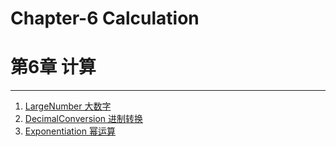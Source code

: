 # Chapter-6 Calculation
# 第6章 计算

--------

1. [LargeNumber 大数字](LargeNumber/README.md)
2. [DecimalConversion 进制转换](DecimalConversion/README.md)
3. [Exponentiation 幂运算](Exponentiation/README.md)

